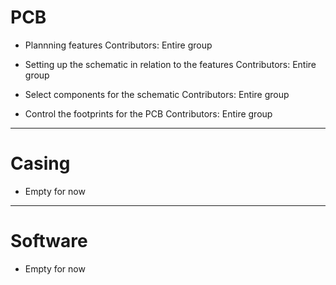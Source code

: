 # PCB
- Plannning features
Contributors: Entire group

- Setting up the schematic in relation to the features
Contributors: Entire group

- Select components for the schematic
Contributors: Entire group

- Control the footprints for the PCB
Contributors: Entire group
---
# Casing
- Empty for now

---
# Software
- Empty for now